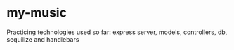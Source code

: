 # my-music
Practicing technologies used so far: express server, models, controllers, db, sequilize and handlebars
